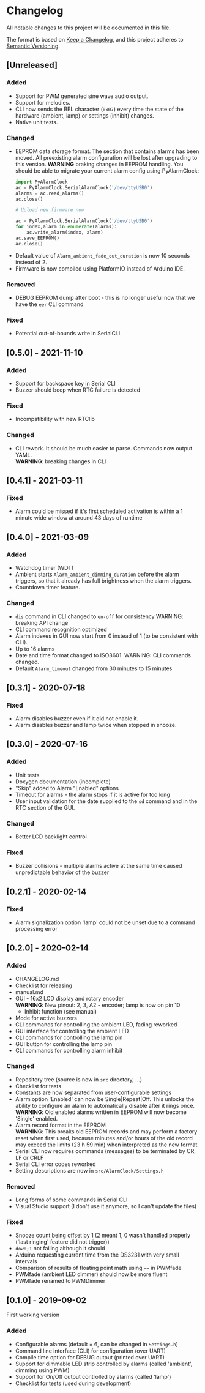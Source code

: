 # Changelog
All notable changes to this project will be documented in this file.

The format is based on [Keep a Changelog](https://keepachangelog.com/en/1.0.0/),
and this project adheres to [Semantic Versioning](https://semver.org/spec/v2.0.0.html).


## [Unreleased]
### Added
- Support for PWM generated sine wave audio output.
- Support for melodies.
- CLI now sends the BEL character (`0x07`) every time the state of the
  hardware (ambient, lamp) or settings (inhibit) changes.
- Native unit tests.

### Changed
- EEPROM data storage format. The section that contains alarms has been moved.
  All preexisting alarm configuration will be lost after upgrading to this
  version. **WARNING** braking changes in EEPROM handling.
  You should be able to migrate your current alarm config using PyAlarmClock:
    ```python
    import PyAlarmClock
    ac = PyAlarmClock.SerialAlarmClock('/dev/ttyUSB0')
    alarms = ac.read_alarms()
    ac.close()

    # Upload new firmware now

    ac = PyAlarmClock.SerialAlarmClock('/dev/ttyUSB0')
    for index,alarm in enumerate(alarms):
        ac.write_alarm(index, alarm)
    ac.save_EEPROM()
    ac.close()
    ```
- Default value of `Alarm_ambient_fade_out_duration` is now 10 seconds instead
  of 2.
- Firmware is now compiled using PlatformIO instead of Arduino IDE.

### Removed
- DEBUG EEPROM dump after boot - this is no longer useful now that we have
  the `eer` CLI command


### Fixed
- Potential out-of-bounds write in SerialCLI.


## [0.5.0] - 2021-11-10
### Added
- Support for backspace key in Serial CLI
- Buzzer should beep when RTC failure is detected

### Fixed
- Incompatibility with new RTClib

### Changed
- CLI rework. It should be much easier to parse. Commands now output YAML.  
  **WARNING**: breaking changes in CLI


## [0.4.1] - 2021-03-11
### Fixed
- Alarm could be missed if it's first scheduled activation is within a
  1 minute wide window at around 43 days of runtime


## [0.4.0] - 2021-03-09
### Added
- Watchdog timer (WDT)
- Ambient starts `Alarm_ambient_dimming_duration` before the alarm triggers,
  so that it already has full brightness when the alarm triggers.
- Countdown timer feature.

### Changed
- `dis` command in CLI changed to `en-off` for consistency
  WARNING: breaking API change
- CLI command recognition optimized
- Alarm indexes in GUI now start from 0 instead of 1 (to be consistent with
  CLI).
- Up to 16 alarms
- Date and time format changed to ISO8601. WARNING: CLI commands changed.
- Default `Alarm_timeout` changed from 30 minutes to 15 minutes


## [0.3.1] - 2020-07-18
### Fixed
- Alarm disables buzzer even if it did not enable it.
- Alarm disables buzzer and lamp twice when stopped in snooze.


## [0.3.0] - 2020-07-16
### Added
- Unit tests
- Doxygen documentation (incomplete)
- "Skip" added to Alarm "Enabled" options
- Timeout for alarms - the alarm stops if it is active for too long
- User input validation for the date supplied to the `sd` command and in the
  RTC section of the GUI.

### Changed
- Better LCD backlight control

### Fixed
- Buzzer collisions - multiple alarms active at the same time caused
  unpredictable behavior of the buzzer


## [0.2.1] - 2020-02-14
### Fixed
- Alarm signalization option 'lamp' could not be unset due to a command
  processing error


## [0.2.0] - 2020-02-14
### Added
- CHANGELOG.md
- Checklist for releasing
- manual.md
- GUI - 16x2 LCD display and rotary encoder  
  __WARNING__: New pinout: 2, 3, A2 - encoder; lamp is now on pin 10
    - Inhibit function (see manual)
- Mode for active buzzers
- CLI commands for controlling the ambient LED, fading reworked
- GUI interface for controlling the ambient LED
- CLI commands for controlling the lamp pin
- GUI button for controlling the lamp pin
- CLI commands for controlling alarm inhibit

### Changed
- Repository tree (source is now in `src` directory, ...)
- Checklist for tests
- Constants are now separated from user-configurable settings
- Alarm option 'Enabled' can now be Single\|Repeat\|Off.
  This unlocks the ability to configure an alarm to automatically disable after
  it rings once.  
  __WARNING__: Old enabled alarms written in EEPROM will now
  become 'Single' enabled.
- Alarm record format in the EEPROM  
  __WARNING__: This breaks old EEPROM records and may perform a factory reset
  when first used, because minutes and/or hours of the old record may exceed
  the limits (23 h 59 min) when interpreted as the new format.
- Serial CLI now requires commands (messages) to be terminated by CR, LF or
  CRLF
- Serial CLI error codes reworked
- Setting descriptions are now in `src/AlarmClock/Settings.h`

### Removed
- Long forms of some commands in Serial CLI
- Visual Studio support (I don't use it anymore, so I can't update the files)

### Fixed
- Snooze count being offset by 1 (2 meant 1,
  0 wasn't handled properly ('last ringing' feature did not trigger))
- `dow0;1` not failing although it should
- Arduino requesting current time from the DS3231 with very small intervals
- Comparison of results of floating point math using `==` in PWMfade
- PWMfade (ambient LED dimmer) should now be more fluent
- PWMfade renamed to PWMDimmer


## [0.1.0] - 2019-09-02
First working version
### Added
- Configurable alarms (default = 6, can be changed in `Settings.h`)
- Command line interface (CLI) for configuration (over UART)
- Compile time option for DEBUG output (printed over UART)
- Support for dimmable LED strip controlled by alarms (called 'ambient',
  dimming using PWM)
- Support for On/Off output controlled by alarms (called 'lamp')
- Checklist for tests (used during development)
